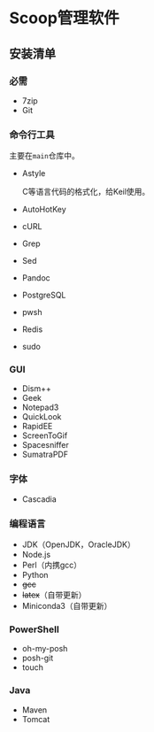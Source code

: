 # Scoop管理软件

## 安装清单

### 必需

- 7zip
- Git

### 命令行工具

主要在`main`仓库中。

- Astyle

  C等语言代码的格式化，给Keil使用。

- AutoHotKey

- cURL

- Grep

- Sed

- Pandoc

- PostgreSQL
- pwsh
- Redis
- sudo

### GUI

- Dism++
- Geek
- Notepad3
- QuickLook
- RapidEE
- ScreenToGif
- Spacesniffer
- SumatraPDF

### 字体

- Cascadia

### 编程语言

- JDK（OpenJDK，OracleJDK）
- Node.js
- Perl（内携gcc）
- Python
- ~~gcc~~
- ~~latex~~（自带更新）
- Miniconda3（自带更新）

### PowerShell

- oh-my-posh
- posh-git
- touch

### Java

- Maven
- Tomcat

